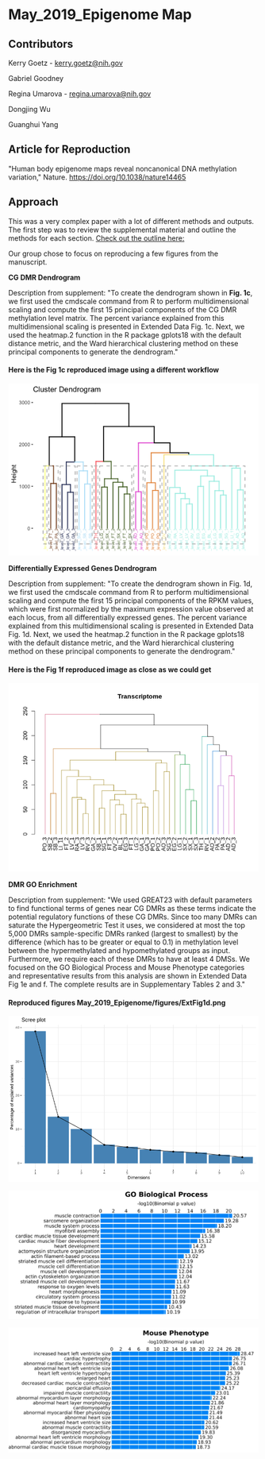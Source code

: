 # May_2019_Epigenome Map

## Contributors

Kerry Goetz - kerry.goetz@nih.gov

Gabriel Goodney

Regina Umarova - regina.umarova@nih.gov

Dongjing Wu

Guanghui Yang

## Article for Reproduction
"Human body epigenome maps reveal noncanonical DNA methylation variation," Nature. https://doi.org/10.1038/nature14465

## Approach

This was a very complex paper with a lot of different methods and outputs. The first step was to review the supplemental material and outline the methods for each section. [Check out the outline here:](/outline.pdf)

Our group chose to focus on reproducing a few figures from the manuscript.

**CG DMR Dendrogram**

Description from supplement: "To create the dendrogram shown in **Fig. 1c**, we first used the cmdscale command from R to perform multidimensional scaling and compute the first 15 principal components of the CG DMR methylation level matrix. The percent variance explained from this multidimensional scaling is  presented in Extended Data Fig. 1c. Next, we used the heatmap.2 function in the R package gplots18 with the default distance metric, and  the Ward hierarchical clustering method on these principal components to generate the dendrogram." 

#### Here is the Fig 1c reproduced image using a different workflow

![Dendro done different](figures/figure1c.png)


**Differentially Expressed Genes Dendrogram**

Description from supplement: "To create the dendrogram shown in Fig. 1d, we first used the cmdscale command from R to 
perform multidimensional scaling and compute the first 15 principal components of the RPKM 
values, which were first normalized by the maximum expression value observed at each locus, 
from all differentially expressed genes. The percent variance explained from this 
multidimensional scaling is presented in Extended Data Fig. 1d. Next, we used the heatmap.2 
function in the R package gplots18 with the default distance metric, and the Ward hierarchical 
clustering method on these principal components to generate the dendrogram." 

#### Here is the Fig 1f reproduced image as close as we could get


![Dendro 1f](figures/Figure1d.png)


**DMR GO Enrichment** 

Description from supplement: "We used GREAT23 with default parameters to find functional terms of genes near CG DMRs as 
these terms indicate the potential regulatory functions of these CG DMRs. Since too many 
DMRs can saturate the Hypergeometric Test it uses, we considered at most the top 5,000 
DMRs sample-specific DMRs ranked (largest to smallest) by the difference (which has to be 
greater or equal to 0.1) in methylation level between the hypermethylated and hypomethylated 
groups as input. Furthermore, we require each of these DMRs to have at least 4 DMSs. We 
focused on the GO Biological Process and Mouse Phenotype categories and representative 
results from this analysis are shown in Extended Data Fig 1e and f. The complete results are in 
Supplementary Tables 2 and 3." 


#### Reproduced figures May_2019_Epigenome/figures/ExtFig1d.png 

 
![Ext Fig 1d](figures/ExtFig1d.png) 


![Ext Fig 1e](figures/ExtFig1e.png)


![Ext Fig 1f](figures/ExtFig1f.png)
